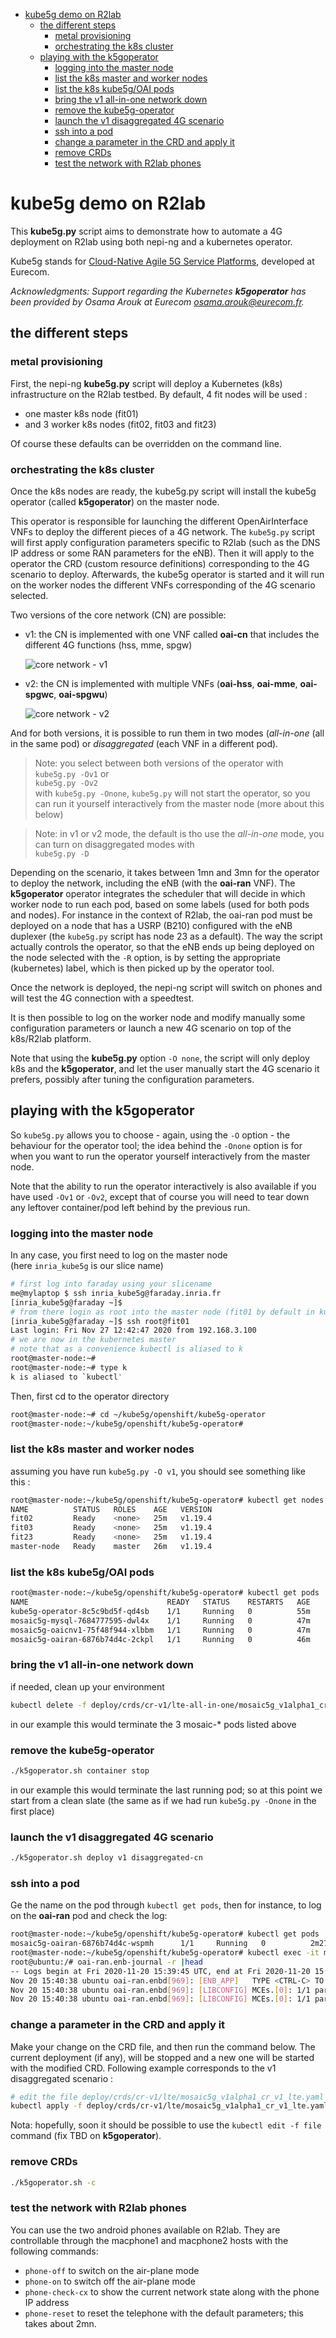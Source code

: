 - [kube5g demo on R2lab](#kube5g-demo-on-r2lab)
  - [the different steps](#the-different-steps)
    - [metal provisioning](#metal-provisioning)
    - [orchestrating the k8s cluster](#orchestrating-the-k8s-cluster)
  - [playing with the k5goperator](#playing-with-the-k5goperator)
    - [logging into the master node](#logging-into-the-master-node)
    - [list the k8s master and worker nodes](#list-the-k8s-master-and-worker-nodes)
    - [list the k8s kube5g/OAI pods](#list-the-k8s-kube5goai-pods)
    - [bring the v1 all-in-one network down](#bring-the-v1-all-in-one-network-down)
    - [remove the kube5g-operator](#remove-the-kube5g-operator)
    - [launch the v1 disaggregated 4G scenario](#launch-the-v1-disaggregated-4g-scenario)
    - [ssh into a pod](#ssh-into-a-pod)
    - [change a parameter in the CRD and apply it](#change-a-parameter-in-the-crd-and-apply-it)
    - [remove CRDs](#remove-crds)
    - [test the network with R2lab phones](#test-the-network-with-r2lab-phones)

# kube5g demo on R2lab

This **kube5g.py** script aims to demonstrate how to automate a 4G deployment on R2lab
using both nepi-ng and a kubernetes operator.

Kube5g stands for [Cloud-Native Agile 5G Service Platforms](https://mosaic5g.io/kube5g/),
developed at Eurecom.

_Acknowledgments: Support regarding the Kubernetes **k5goperator** has been provided by
Osama Arouk at Eurecom <osama.arouk@eurecom.fr>._

## the different steps

### metal provisioning

First, the nepi-ng **kube5g.py** script will deploy a Kubernetes (k8s) infrastructure on
the R2lab testbed. By default, 4 fit nodes will be used :

* one master k8s node (fit01)
* and 3 worker k8s nodes (fit02, fit03 and fit23)

Of course these defaults can be overridden on the command line.

### orchestrating the k8s cluster

Once the k8s nodes are ready, the kube5g.py script will install the kube5g operator
(called **k5goperator**) on the master node.

This operator is responsible for launching the different OpenAirInterface VNFs to deploy
the different pieces of a 4G network. The `kube5g.py` script will first apply
configuration parameters specific to R2lab (such as the DNS IP address or some RAN
parameters for the eNB). Then it will apply to the operator the CRD (custom resource
definitions) corresponding to the 4G scenario to deploy. Afterwards, the kube5g operator
is started and it will run on the worker nodes the different VNFs corresponding of the 4G
scenario selected.

Two versions of the core network (CN) are possible:

* v1: the CN is implemented with one VNF called **oai-cn** that includes the different 4G
  functions (hss, mme, spgw)

  ![core network - v1](./oai-cn-v1.png)

* v2: the CN is implemented with multiple VNFs (**oai-hss**, **oai-mme**, **oai-spgwc**,
  **oai-spgwu**)

  ![core network - v2](./oai-cn-v2.png)

And for both versions, it is possible to run them in two modes (*all-in-one* (all in the
same pod) or *disaggregated* (each VNF in a different pod).

> Note: you select between both versions of the operator with  
> `kube5g.py -Ov1` or  
> `kube5g.py -Ov2`  
> with `kube5g.py -Onone`, `kube5g.py` will not start the operator, so you can run it
> yourself interactively from the master node (more about this below)

> Note: in v1 or v2 mode, the default is tho use the *all-in-one* mode,
> you can turn on disaggregated modes with  
> `kube5g.py -D`

Depending on the scenario, it takes between 1mn and 3mn for the operator to deploy the
network, including the eNB (with the **oai-ran** VNF). The **k5goperator** operator
integrates the scheduler that will decide in which worker node to run each pod, based on
some labels (used for both pods and nodes). For instance in the context of R2lab, the
oai-ran pod must be deployed on a node that has a USRP (B210) configured with the eNB
duplexer (the `kube5g.py` script has node 23 as a default). The way the script actually
controls the operator, so that the eNB ends up being deployed on the node selected with
the `-R` option, is by setting the appropriate (kubernetes) label, which is then picked up
by the operator tool.

Once the network is deployed, the nepi-ng script will switch on phones and will test the
4G connection with a speedtest.

It is then possible to log on the worker node and modify manually some configuration
parameters or launch a new 4G scenario on top of the k8s/R2lab platform.

Note that using the **kube5g.py** option `-O none`, the script will only deploy k8s and
the **k5goperator**, and let the user manually start the 4G scenario it prefers, possibly
after tuning the configuration parameters.

## playing with the k5goperator

So `kube5g.py` allows you to choose - again, using the `-O` option - the behaviour for the
operator tool; the idea behind the `-Onone` option is for when you want to run the
operator yourself interactively from the master node.

Note that the ability to run the operator interactively is also available if you have used
`-Ov1` or `-Ov2`, except that of course you will need to tear down any leftover
container/pod left behind by the previous run.

### logging into the master node

In any case, you first need to log on the master node  
(here `inria_kube5g` is our slice name)

```bash
# first log into faraday using your slicename
me@mylaptop $ ssh inria_kube5g@faraday.inria.fr
[inria_kube5g@faraday ~]$
# from there login as root into the master node (fit01 by default in kube5g.py)
[inria_kube5g@faraday ~]$ ssh root@fit01
Last login: Fri Nov 27 12:42:47 2020 from 192.168.3.100
# we are now in the kubernetes master
# note that as a convenience kubectl is aliased to k
root@master-node:~#
root@master-node:~# type k
k is aliased to `kubectl'
```

Then, first cd to the operator directory

```bash
root@master-node:~# cd ~/kube5g/openshift/kube5g-operator
root@master-node:~/kube5g/openshift/kube5g-operator#
```

### list the k8s master and worker nodes

assuming you have run `kube5g.py -O v1`, you should see something like this :

```bash
root@master-node:~/kube5g/openshift/kube5g-operator# kubectl get nodes
NAME          STATUS   ROLES    AGE   VERSION
fit02         Ready    <none>   25m   v1.19.4
fit03         Ready    <none>   25m   v1.19.4
fit23         Ready    <none>   25m   v1.19.4
master-node   Ready    master   26m   v1.19.4
```

### list the k8s kube5g/OAI pods

```bash
root@master-node:~/kube5g/openshift/kube5g-operator# kubectl get pods
NAME                               READY   STATUS    RESTARTS   AGE
kube5g-operator-8c5c9bd5f-qd4sb    1/1     Running   0          55m
mosaic5g-mysql-7684777595-dwl4x    1/1     Running   0          47m
mosaic5g-oaicnv1-75f48f944-xlbbm   1/1     Running   0          47m
mosaic5g-oairan-6876b74d4c-2ckpl   1/1     Running   0          46m
```

### bring the v1 all-in-one network down

if needed, clean up your environment

```bash
kubectl delete -f deploy/crds/cr-v1/lte-all-in-one/mosaic5g_v1alpha1_cr_v1_lte_all_in_one.yaml
```

in our example this would terminate the 3 mosaic-* pods listed above

### remove the kube5g-operator

```bash
./k5goperator.sh container stop
```

in our example this would terminate the last running pod; so at this point we start from 
a clean slate (the same as if we had run `kube5g.py -Onone` in the first place)

### launch the v1 disaggregated 4G scenario

```bash
./k5goperator.sh deploy v1 disaggregated-cn
```

### ssh into a pod

Ge the name on the pod through `kubectl get pods`, then for instance, to log on the
**oai-ran** pod and check the log:

```bash
root@master-node:~/kube5g/openshift/kube5g-operator# kubectl get pods | grep ran
mosaic5g-oairan-6876b74d4c-wspmh      1/1     Running   0          2m27s
root@master-node:~/kube5g/openshift/kube5g-operator# kubectl exec -it mosaic5g-oairan-6876b74d4c-wspmh -- bash
root@ubuntu:/# oai-ran.enb-journal -r |head
-- Logs begin at Fri 2020-11-20 15:39:45 UTC, end at Fri 2020-11-20 15:40:48 UTC. --
Nov 20 15:40:38 ubuntu oai-ran.enbd[969]: [ENB_APP]   TYPE <CTRL-C> TO TERMINATE
Nov 20 15:40:38 ubuntu oai-ran.enbd[969]: [LIBCONFIG] MCEs.[0]: 1/1 parameters successfully set, (1 to default value)
Nov 20 15:40:38 ubuntu oai-ran.enbd[969]: [LIBCONFIG] MCEs.[0]: 1/1 parameters successfully set, (1 to default value)****
```

### change a parameter in the CRD and apply it

Make your change on the CRD file, and then run the command below. The current deployment
(if any), will be stopped and a new one will be started with the modified CRD. Following
example corresponds to the v1 disaggregated scenario :

```bash
# edit the file deploy/crds/cr-v1/lte/mosaic5g_v1alpha1_cr_v1_lte.yaml
kubectl apply -f deploy/crds/cr-v1/lte/mosaic5g_v1alpha1_cr_v1_lte.yaml
```

Nota: hopefully, soon it should be possible to use the `kubectl edit -f file` command (fix
TBD on **k5goperator**).

### remove CRDs

```bash
./k5goperator.sh -c
```

### test the network with R2lab phones

You can use the two android phones available on R2lab. They are controllable through the
macphone1 and macphone2 hosts with the following commands:

* `phone-off` to switch on the air-plane mode
* `phone-on` to switch off the air-plane mode
* `phone-check-cx` to show the current network state along with the phone IP address
* `phone-reset` to reset the telephone with the default parameters; this takes about 2mn.
